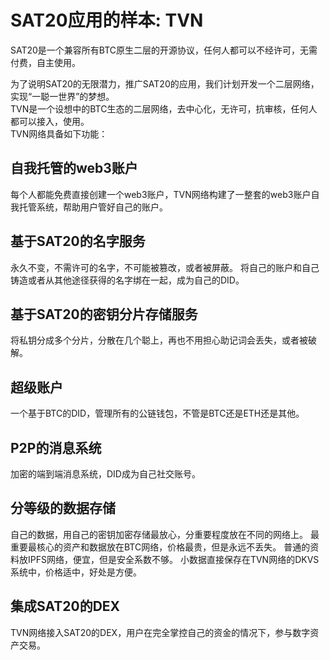 SAT20应用的样本: TVN
====

SAT20是一个兼容所有BTC原生二层的开源协议，任何人都可以不经许可，无需付费，自主使用。  

为了说明SAT20的无限潜力，推广SAT20的应用，我们计划开发一个二层网络，实现“一聪一世界”的梦想。  
TVN是一个设想中的BTC生态的二层网络，去中心化，无许可，抗审核，任何人都可以接入，使用。  
TVN网络具备如下功能：  

自我托管的web3账户
----
每个人都能免费直接创建一个web3账户，TVN网络构建了一整套的web3账户自我托管系统，帮助用户管好自己的账户。


基于SAT20的名字服务
----
永久不变，不需许可的名字，不可能被篡改，或者被屏蔽。
将自己的账户和自己铸造或者从其他途径获得的名字绑在一起，成为自己的DID。


基于SAT20的密钥分片存储服务
----
将私钥分成多个分片，分散在几个聪上，再也不用担心助记词会丢失，或者被破解。


超级账户
----
一个基于BTC的DID，管理所有的公链钱包，不管是BTC还是ETH还是其他。


P2P的消息系统
----
加密的端到端消息系统，DID成为自己社交账号。


分等级的数据存储
----
自己的数据，用自己的密钥加密存储最放心，分重要程度放在不同的网络上。
最重要最核心的资产和数据放在BTC网络，价格最贵，但是永远不丢失。
普通的资料放IPFS网络，便宜，但是安全系数不够。
小数据直接保存在TVN网络的DKVS系统中，价格适中，好处是方便。


集成SAT20的DEX
----
TVN网络接入SAT20的DEX，用户在完全掌控自己的资金的情况下，参与数字资产交易。